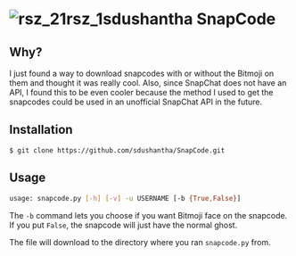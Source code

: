 # ![rsz_21rsz_1sdushantha](https://user-images.githubusercontent.com/27065646/35917016-c85127f8-0c0c-11e8-8792-4bda0f8b232e.png) SnapCode

## Why?
I just found a way to download snapcodes with or without the Bitmoji on them and thought it was really cool. Also, since SnapChat does not have an API, I found this to be even cooler because the method I used to get the snapcodes could be used in an unofficial SnapChat API in the future.

## Installation
```
$ git clone https://github.com/sdushantha/SnapCode.git
```
## Usage
```bash
usage: snapcode.py [-h] [-v] -u USERNAME [-b {True,False}]
```
The ```-b``` command lets you choose if you want Bitmoji face on the snapcode. If you put ```False```, the snapcode will just have the normal ghost.

The file will download to the directory where you ran ```snapcode.py``` from.
